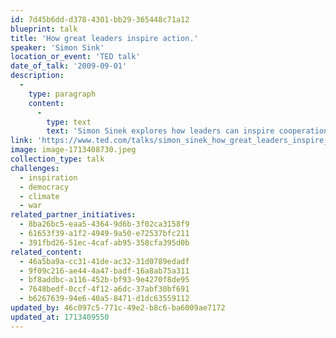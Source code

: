 ```yaml
---
id: 7d45b6dd-d378-4301-bb29-365448c71a12
blueprint: talk
title: 'How great leaders inspire action.'
speaker: 'Simon Sink'
location_or_event: 'TED talk'
date_of_talk: '2009-09-01'
description:
  -
    type: paragraph
    content:
      -
        type: text
        text: 'Simon Sinek explores how leaders can inspire cooperation, trust and change. In this extraordinarily popular talk, he has a simple but powerful model for inspirational leadership -- starting with a golden circle and the question: "Why?" His examples include Apple, Martin Luther King Jr. and the Wright brothers. He''s the author of the classic book, "Start With Why."'
link: 'https://www.ted.com/talks/simon_sinek_how_great_leaders_inspire_action/transcript (over 64 million views).'
image: image-1713408730.jpeg
collection_type: talk
challenges:
  - inspiration
  - democracy
  - climate
  - war
related_partner_initiatives:
  - 8ba26bc5-eaa5-4364-9d6b-3f02ca3158f9
  - 61653f39-a1f2-4949-9a50-e72537bfc211
  - 391fbd26-51ec-4caf-ab95-358cfa395d0b
related_content:
  - 46a5ba9a-cc31-41de-ac32-31d0789edadf
  - 9f09c216-ae44-4a47-badf-16a8ab75a311
  - bf8addbc-a116-452b-bf93-9e4270f8de95
  - 7648bedf-0ccf-4f12-a6dc-37abf30bf691
  - b6267639-94e6-40a5-8471-d1dc63559112
updated_by: 46c097c5-771c-49e2-b8c6-ba6009ae7172
updated_at: 1713409550
---
```

